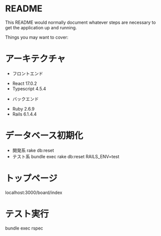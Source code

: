 # README

This README would normally document whatever steps are necessary to get the
application up and running.

Things you may want to cover:

# アーキテクチャ
* フロントエンド
- React 17.0.2
- Typescript 4.5.4
* バックエンド
- Ruby 2.6.9
- Rails 6.1.4.4

# データベース初期化
* 開発系
rake db:reset
* テスト系
bundle exec rake db:reset RAILS_ENV=test

# トップページ
localhost:3000/board/index

# テスト実行
bundle exec rspec
